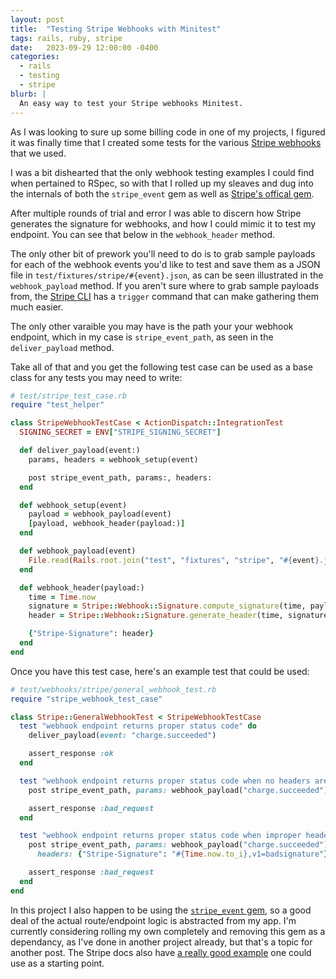 ```yaml
---
layout: post
title:  "Testing Stripe Webhooks with Minitest"
tags: rails, ruby, stripe
date:   2023-09-29 12:00:00 -0400
categories:
  - rails
  - testing
  - stripe
blurb: |
  An easy way to test your Stripe webhooks Minitest.
---
```


As I was looking to sure up some billing code in one of my projects, I figured it was finally time that
I created some tests for the various [Stripe webhooks](https://stripe.com/docs/webhooks) that we used.

I was a bit dishearted that the only webhook testing examples I could find when pertained to
RSpec, so with that I rolled up my sleaves and dug into the internals of both the `stripe_event` gem
as well as [Stripe's offical gem](https://github.com/stripe/stripe-ruby).

After multiple rounds of trial and error I was able to discern how Stripe generates the signature
for webhooks, and how I could mimic it to test my endpoint. You can see that below in the
`webhook_header` method.

The only other bit of prework you'll need to do is to grab sample payloads for each of the webhook
events you'd like to test and save them as a JSON file in `test/fixtures/stripe/#{event}.json`,
as can be seen illustrated in the `webhook_payload` method. If you aren't sure where to grab sample
payloads from, the [Stripe CLI](https://stripe.com/docs/stripe-cli) has a `trigger` command that
can make gathering them much easier.

The only other varaible you may have is the path your your webhook endpoint, which in my
case is `stripe_event_path`, as seen in the `deliver_payload` method.

Take all of that and you get the following test case can be used as a base class for any
tests you may need to write:

```rb
# test/stripe_test_case.rb
require "test_helper"

class StripeWebhookTestCase < ActionDispatch::IntegrationTest
  SIGNING_SECRET = ENV["STRIPE_SIGNING_SECRET"]

  def deliver_payload(event:)
    params, headers = webhook_setup(event)

    post stripe_event_path, params:, headers:
  end

  def webhook_setup(event)
    payload = webhook_payload(event)
    [payload, webhook_header(payload:)]
  end

  def webhook_payload(event)
    File.read(Rails.root.join("test", "fixtures", "stripe", "#{event}.json"))
  end

  def webhook_header(payload:)
    time = Time.now
    signature = Stripe::Webhook::Signature.compute_signature(time, payload, SIGNING_SECRET)
    header = Stripe::Webhook::Signature.generate_header(time, signature)

    {"Stripe-Signature": header}
  end
end
```

Once you have this test case, here's an example test that could be used:

```rb
# test/webhooks/stripe/general_webhook_test.rb
require "stripe_webhook_test_case"

class Stripe::GeneralWebhookTest < StripeWebhookTestCase
  test "webhook endpoint returns proper status code" do
    deliver_payload(event: "charge.succeeded")

    assert_response :ok
  end

  test "webhook endpoint returns proper status code when no headers are provided" do
    post stripe_event_path, params: webhook_payload("charge.succeeded")

    assert_response :bad_request
  end

  test "webhook endpoint returns proper status code when improper headers are provided" do
    post stripe_event_path, params: webhook_payload("charge.succeeded"),
      headers: {"Stripe-Signature": "#{Time.now.to_i},v1=badsignature"}

    assert_response :bad_request
  end
end
```

In this project I also happen to be using the [`stripe_event` gem](https://github.com/integrallis/stripe_event),
so a good deal of the actual route/endpoint logic is abstracted from my app. I'm currently considering rolling
my own completely and removing this gem as a dependancy, as I've done in another project already, but
that's a topic for another post. The Stripe docs also have
[a really good example](https://stripe.com/docs/webhooks#example-endpoint) one could use as a starting point.
